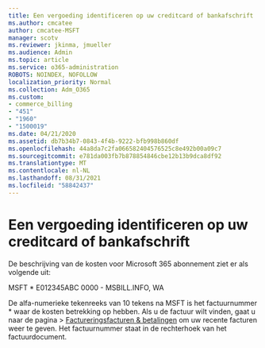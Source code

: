```yaml
---
title: Een vergoeding identificeren op uw creditcard of bankafschrift
ms.author: cmcatee
author: cmcatee-MSFT
manager: scotv
ms.reviewer: jkinma, jmueller
ms.audience: Admin
ms.topic: article
ms.service: o365-administration
ROBOTS: NOINDEX, NOFOLLOW
localization_priority: Normal
ms.collection: Adm_O365
ms.custom:
- commerce_billing
- "451"
- "1960"
- "1500019"
ms.date: 04/21/2020
ms.assetid: db7b34b7-0843-4f4b-9222-bfb998b860df
ms.openlocfilehash: 44a8da7c2fa066582404576525c8e492b00a09c7
ms.sourcegitcommit: e781da003fb7b878854846cbe12b13b9dca8df92
ms.translationtype: MT
ms.contentlocale: nl-NL
ms.lasthandoff: 08/31/2021
ms.locfileid: "58842437"
---
```

# <a name="how-to-identify-a-charge-on-your-credit-card-or-bank-statement"></a>Een vergoeding identificeren op uw creditcard of bankafschrift

De beschrijving van de kosten voor Microsoft 365 abonnement ziet er als volgende uit:
  
MSFT \* E012345ABC 0000 - MSBILL.INFO, WA
  
De alfa-numerieke tekenreeks van 10 tekens na MSFT is het factuurnummer \* waar de kosten betrekking op hebben. Als u de factuur wilt vinden, gaat u naar de pagina  \> [Factureringsfacturen & betalingen](https://go.microsoft.com/fwlink/p/?linkid=848039) om uw recente facturen weer te geven. Het factuurnummer staat in de rechterhoek van het factuurdocument.